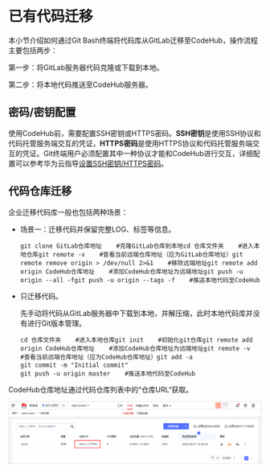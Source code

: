 # **已有代码迁移**<a name="ZH-CN_TOPIC_0226742972"></a>

本小节介绍如何通过Git Bash终端将代码库从GitLab迁移至CodeHub，操作流程主要包括两步：

第一步：将GitLab服务器代码克隆或下载到本地。

第二步：将本地代码推送至CodeHub服务器。

## **密码/密钥配置**<a name="section5685172114610"></a>

使用CodeHub前，需要配置SSH密钥或HTTPS密码。**SSH密钥**是使用SSH协议和代码托管服务端交互的凭证，**HTTPS密码**是使用HTTPS协议和代码托管服务端交互的凭证。Git终端用户必须配置其中一种协议才能和CodeHub进行交互，详细配置可以参考华为云指导[设置SSH密钥/HTTPS密码](https://support.huaweicloud.com/usermanual-codehub/devcloud_hlp_00083.html)。

## **代码仓库迁移**<a name="section99313231117"></a>

企业迁移代码库一般也包括两种场景：

-   场景一：迁移代码并保留完整LOG、标签等信息。

    ```
    git clone GitLab仓库地址    #克隆GitLab仓库到本地cd 仓库文件夹    #进入本地仓库git remote -v    #查看当前远端仓库地址（应为GitLab仓库地址）git remote remove origin > /dev/null 2>&1    #移除远端地址git remote add origin CodeHub仓库地址    #添加CodeHub仓库地址为远端地址git push -u origin --all -fgit push -u origin --tags -f    #推送本地代码至CodeHub
    ```

-   只迁移代码。

    先手动将代码从GitLab服务器中下载到本地，并解压缩，此时本地代码库并没有进行Git版本管理。

    ```
    cd 仓库文件夹    #进入本地仓库git init    #初始化git仓库git remote add origin CodeHub仓库地址    #添加CodeHub仓库地址为远端地址git remote -v    #查看当前远端仓库地址（应为CodeHub仓库地址）git add -a     
    git commit -m "Initial commit"        
    git push -u origin master    #推送本地代码至CodeHub
    ```


CodeHub仓库地址通过代码仓库列表中的“仓库URL“获取。

![](figures/GitLab迁移-12.png)

